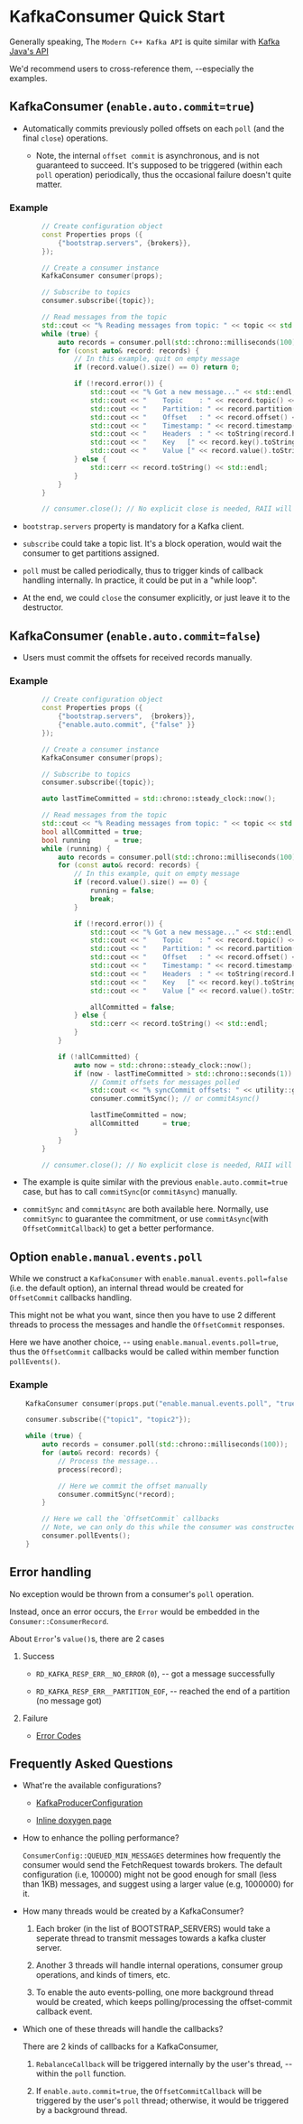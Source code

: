 # KafkaConsumer Quick Start

Generally speaking, The `Modern C++ Kafka API` is quite similar with [Kafka Java's API](https://kafka.apache.org/22/javadoc/org/apache/kafka/clients/consumer/KafkaConsumer.html)

We'd recommend users to cross-reference them, --especially the examples.

## KafkaConsumer (`enable.auto.commit=true`)

* Automatically commits previously polled offsets on each `poll` (and the final `close`) operations.

    * Note, the internal `offset commit` is asynchronous, and is not guaranteed to succeed. It's supposed to be triggered (within each `poll` operation) periodically, thus the occasional failure doesn't quite matter.

### Example
```cpp
        // Create configuration object
        const Properties props ({
            {"bootstrap.servers", {brokers}},
        });

        // Create a consumer instance
        KafkaConsumer consumer(props);

        // Subscribe to topics
        consumer.subscribe({topic});

        // Read messages from the topic
        std::cout << "% Reading messages from topic: " << topic << std::endl;
        while (true) {
            auto records = consumer.poll(std::chrono::milliseconds(100));
            for (const auto& record: records) {
                // In this example, quit on empty message
                if (record.value().size() == 0) return 0;

                if (!record.error()) {
                    std::cout << "% Got a new message..." << std::endl;
                    std::cout << "    Topic    : " << record.topic() << std::endl;
                    std::cout << "    Partition: " << record.partition() << std::endl;
                    std::cout << "    Offset   : " << record.offset() << std::endl;
                    std::cout << "    Timestamp: " << record.timestamp().toString() << std::endl;
                    std::cout << "    Headers  : " << toString(record.headers()) << std::endl;
                    std::cout << "    Key   [" << record.key().toString() << "]" << std::endl;
                    std::cout << "    Value [" << record.value().toString() << "]" << std::endl;
                } else {
                    std::cerr << record.toString() << std::endl;
                }
            }
        }

        // consumer.close(); // No explicit close is needed, RAII will take care of it
```

* `bootstrap.servers` property is mandatory for a Kafka client.

* `subscribe` could take a topic list. It's a block operation, would wait the consumer to get partitions assigned.

* `poll` must be called periodically, thus to trigger kinds of callback handling internally. In practice, it could be put in a "while loop".

* At the end, we could `close` the consumer explicitly, or just leave it to the destructor.

## KafkaConsumer (`enable.auto.commit=false`)

* Users must commit the offsets for received records manually.

### Example
```cpp
        // Create configuration object
        const Properties props ({
            {"bootstrap.servers",  {brokers}},
            {"enable.auto.commit", {"false" }}
        });

        // Create a consumer instance
        KafkaConsumer consumer(props);

        // Subscribe to topics
        consumer.subscribe({topic});

        auto lastTimeCommitted = std::chrono::steady_clock::now();

        // Read messages from the topic
        std::cout << "% Reading messages from topic: " << topic << std::endl;
        bool allCommitted = true;
        bool running      = true;
        while (running) {
            auto records = consumer.poll(std::chrono::milliseconds(100));
            for (const auto& record: records) {
                // In this example, quit on empty message
                if (record.value().size() == 0) {
                    running = false;
                    break;
                }

                if (!record.error()) {
                    std::cout << "% Got a new message..." << std::endl;
                    std::cout << "    Topic    : " << record.topic() << std::endl;
                    std::cout << "    Partition: " << record.partition() << std::endl;
                    std::cout << "    Offset   : " << record.offset() << std::endl;
                    std::cout << "    Timestamp: " << record.timestamp().toString() << std::endl;
                    std::cout << "    Headers  : " << toString(record.headers()) << std::endl;
                    std::cout << "    Key   [" << record.key().toString() << "]" << std::endl;
                    std::cout << "    Value [" << record.value().toString() << "]" << std::endl;

                    allCommitted = false;
                } else {
                    std::cerr << record.toString() << std::endl;
                }
            }

            if (!allCommitted) {
                auto now = std::chrono::steady_clock::now();
                if (now - lastTimeCommitted > std::chrono::seconds(1)) {
                    // Commit offsets for messages polled
                    std::cout << "% syncCommit offsets: " << utility::getCurrentTime() << std::endl;
                    consumer.commitSync(); // or commitAsync()

                    lastTimeCommitted = now;
                    allCommitted      = true;
                }
            }
        }

        // consumer.close(); // No explicit close is needed, RAII will take care of it
```

* The example is quite similar with the previous `enable.auto.commit=true` case, but has to call `commitSync`(or `commitAsync`) manually.

* `commitSync` and `commitAsync` are both available here. Normally, use `commitSync` to guarantee the commitment, or use `commitAsync`(with `OffsetCommitCallback`) to get a better performance.

## Option `enable.manual.events.poll`

While we construct a `KafkaConsumer` with `enable.manual.events.poll=false` (i.e. the default option), an internal thread would be created for `OffsetCommit` callbacks handling.

This might not be what you want, since then you have to use 2 different threads to process the messages and handle the `OffsetCommit` responses.

Here we have another choice, -- using `enable.manual.events.poll=true`, thus the `OffsetCommit` callbacks would be called within member function `pollEvents()`.

### Example
```cpp
    KafkaConsumer consumer(props.put("enable.manual.events.poll", "true"));

    consumer.subscribe({"topic1", "topic2"});

    while (true) {
        auto records = consumer.poll(std::chrono::milliseconds(100));
        for (auto& record: records) {
            // Process the message...
            process(record);

            // Here we commit the offset manually
            consumer.commitSync(*record);
        }

        // Here we call the `OffsetCommit` callbacks
        // Note, we can only do this while the consumer was constructed with `enable.manual.events.poll=true`.
        consumer.pollEvents();
    }
```

## Error handling

No exception would be thrown from a consumer's `poll` operation.

Instead, once an error occurs, the `Error` would be embedded in the `Consumer::ConsumerRecord`.

About `Error`'s `value()`s, there are 2 cases

1. Success

    - `RD_KAFKA_RESP_ERR__NO_ERROR` (`0`),  -- got a message successfully

    - `RD_KAFKA_RESP_ERR__PARTITION_EOF`,   -- reached the end of a partition (no message got)

2. Failure

    - [Error Codes](https://cwiki.apache.org/confluence/display/KAFKA/A+Guide+To+The+Kafka+Protocol#AGuideToTheKafkaProtocol-ErrorCodes)

## Frequently Asked Questions

* What're the available configurations?

    - [KafkaProducerConfiguration](KafkaClientConfiguration.md#kafkaconsumer-configuration)

    - [Inline doxygen page](../doxygen/classKAFKA__CPP__APIS__NAMESPACE_1_1ConsumerConfig.html)

* How to enhance the polling performance?

    `ConsumerConfig::QUEUED_MIN_MESSAGES` determines how frequently the consumer would send the FetchRequest towards brokers.
    The default configuration (i.e, 100000) might not be good enough for small (less than 1KB) messages, and suggest using a larger value (e.g, 1000000) for it.

* How many threads would be created by a KafkaConsumer?

    1. Each broker (in the list of BOOTSTRAP_SERVERS) would take a seperate thread to transmit messages towards a kafka cluster server.

    2. Another 3 threads will handle internal operations, consumer group operations, and kinds of timers, etc.

    3. To enable the auto events-polling, one more background thread would be created, which keeps polling/processing the offset-commit callback event.

* Which one of these threads will handle the callbacks?

    There are 2 kinds of callbacks for a KafkaConsumer,

    1. `RebalanceCallback` will be triggered internally by the user's thread, -- within the `poll` function.

    2. If `enable.auto.commit=true`, the `OffsetCommitCallback` will be triggered by the user's `poll` thread; otherwise, it would be triggered by a background thread.

